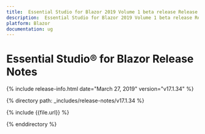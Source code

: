 ```yaml
---
title:  Essential Studio for Blazor 2019 Volume 1 beta release Release Notes  
description:  Essential Studio for Blazor 2019 Volume 1 beta release Release Notes  
platform: Blazor
documentation: ug
---
```


# Essential Studio&reg; for Blazor  Release Notes  

{% include release-info.html date="March 27, 2019"  version="v17.1.34" %} 

{% directory path: _includes/release-notes/v17.1.34 %}

{% include {{file.url}} %}

{% enddirectory %}

